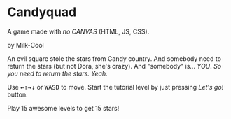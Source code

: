 # Candyquad
 
A game made with *no CANVAS* (HTML, JS, CSS).

by Milk-Cool



An evil square stole the stars from Candy country. And somebody need to return the stars (but not Dora, she's crazy). And "somebody" is... _YOU_. *So you need to return the stars. Yeah.*

Use <kbd>←</kbd><kbd>↑</kbd><kbd>→</kbd><kbd>↓</kbd> or <kbd>W</kbd><kbd>A</kbd><kbd>S</kbd><kbd>D</kbd> to move. Start the tutorial level by just pressing *Let's go!* button. 

Play 15 awesome levels to get 15 stars!
